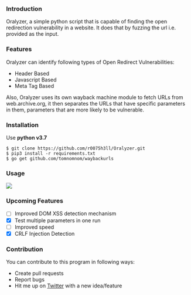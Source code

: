 ### Introduction


Oralyzer, a simple python script that is capable of finding the open redirection vulnerability in a website. It does that by fuzzing the url i.e. provided as the input.

### Features

Oralyzer can identify following types of Open Redirect Vulnerabilities:
 - Header Based
 - Javascript Based
 - Meta Tag Based<br>

Also, Oralyzer uses its own wayback machine module to fetch URLs from web.archive.org, it then separates the URLs that have specific parameters in them, parameters that are more likely to be vulnerable.

### Installation

Use **python v3.7**<br>

```
$ git clone https://github.com/r0075h3ll/Oralyzer.git
$ pip3 install -r requirements.txt
$ go get github.com/tomnomnom/waybackurls
```

### Usage
<img src="https://i.ibb.co/4N9pKTD/carbon-just.png">

### Upcoming Features

- [ ] Improved DOM XSS detection mechanism
- [x] Test multiple parameters in one run
- [ ] Improved speed
- [x] CRLF Injection Detection

### Contribution

You can contribute to this program in following ways:

- Create pull requests
- Report bugs
- Hit me up on <a href='http://twitter.com/r0075h3ll'>Twitter</a> with a new idea/feature